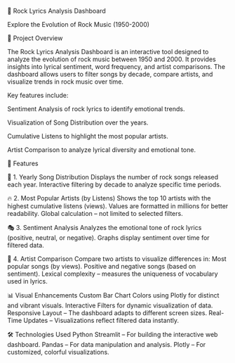 🎸 Rock Lyrics Analysis Dashboard

Explore the Evolution of Rock Music (1950-2000)

📌 Project Overview

The Rock Lyrics Analysis Dashboard is an interactive tool designed to analyze the evolution of rock music between 1950 and 2000. It provides insights into lyrical sentiment, word frequency, and artist comparisons. The dashboard allows users to filter songs by decade, compare artists, and visualize trends in rock music over time.

Key features include:

Sentiment Analysis of rock lyrics to identify emotional trends.

Visualization of Song Distribution over the years.

Cumulative Listens to highlight the most popular artists.

Artist Comparison to analyze lyrical diversity and emotional tone.

🚀 Features

🎵 1. Yearly Song Distribution
Displays the number of rock songs released each year.
Interactive filtering by decade to analyze specific time periods.

🔥 2. Most Popular Artists (by Listens)
Shows the top 10 artists with the highest cumulative listens (views).
Values are formatted in millions for better readability.
Global calculation – not limited to selected filters.

🎭 3. Sentiment Analysis
Analyzes the emotional tone of rock lyrics (positive, neutral, or negative).
Graphs display sentiment over time for filtered data.

🎤 4. Artist Comparison
Compare two artists to visualize differences in:
Most popular songs (by views).
Positive and negative songs (based on sentiment).
Lexical complexity – measures the uniqueness of vocabulary used in lyrics.

📊 Visual Enhancements
Custom Bar Chart Colors using Plotly for distinct and vibrant visuals.
Interactive Filters for dynamic visualization of data.
Responsive Layout – The dashboard adapts to different screen sizes.
Real-Time Updates – Visualizations reflect filtered data instantly.

🛠️ Technologies Used
Python
Streamlit – For building the interactive web dashboard.
Pandas – For data manipulation and analysis.
Plotly – For customized, colorful visualizations.

